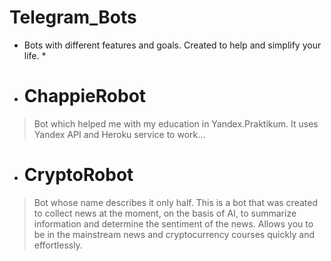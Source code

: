 # Telegram_Bots
* Bots with different features and goals. Created to help and simplify your life. *

- # ChappieRobot
> Bot which helped me with my education in Yandex.Praktikum. It uses Yandex API and Heroku service to work...

- # CryptoRobot
> Bot whose name describes it only half. This is a bot that was created to collect news at the moment, on the basis of AI, to summarize information and determine 
> the sentiment of the news. Allows you to be in the mainstream news and cryptocurrency courses quickly and effortlessly.
